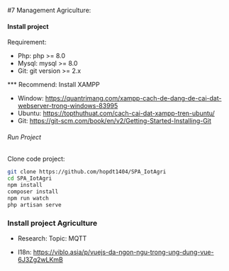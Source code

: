 #7 Management Agriculture: 

#### Install project 
Requirement:
- Php: php >= 8.0
- Mysql: mysql >= 8.0
- Git: git version >= 2.x

*** Recommend: 
Install XAMPP 
- Window: https://quantrimang.com/xampp-cach-de-dang-de-cai-dat-webserver-trong-windows-83995
- Ubuntu: https://topthuthuat.com/cach-cai-dat-xampp-tren-ubuntu/ 
- Git: https://git-scm.com/book/en/v2/Getting-Started-Installing-Git

###### Run Project
Clone code project:
```bash
git clone https://github.com/hopdt1404/SPA_IotAgri
cd SPA_IotAgri
npm install
composer install
npm run watch
php artisan serve
```


### Install project Agriculture

+ Research: Topic: MQTT

+ I18n: https://viblo.asia/p/vuejs-da-ngon-ngu-trong-ung-dung-vue-6J3Zg2wLKmB

